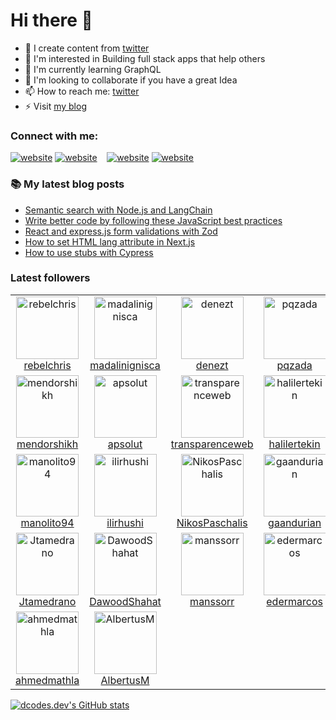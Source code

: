 # Hi there 👋

- 📕 I create content from [twitter](https://x.com/dcodesdev)
- 👀 I&apos;m interested in Building full stack apps that help others
- 🌱 I&apos;m currently learning GraphQL
- 💞️ I&apos;m looking to collaborate if you have a great Idea
- 📫 How to reach me: [twitter](https://x.com/dcodesdev)
- ⚡ Visit [my blog](https://dcodes.dev)

### Connect with me:

[![website](./img/globe-light.svg)](https://dcodes.dev#gh-light-mode-only)
[![website](./img/globe-dark.svg)](https://dcodes.dev#gh-dark-mode-only)
&nbsp;&nbsp;
[![website](./img/twitter-light.svg)](https://x.com/dcodesdev#gh-light-mode-only)
[![website](./img/twitter-dark.svg)](https://x.com/dcodesdev#gh-dark-mode-only)

### 📚 My latest blog posts

<!-- BLOG-POST-LIST:START -->
- [Semantic search with Node.js and LangChain](https://dev.to/dcodes/semantic-search-with-nodejs-and-langchain-2f7n)
- [Write better code by following these JavaScript best practices](https://dev.to/dcodes/write-better-code-by-following-these-javascript-best-practices-25mp)
- [React and express.js form validations with Zod](https://dev.to/dcodes/react-and-expressjs-form-validations-with-zod-2998)
- [How to set HTML lang attribute in Next.js](https://dev.to/dcodes/how-to-set-html-lang-attribute-in-nextjs-39bg)
- [How to use stubs with Cypress](https://dev.to/dcodes/how-to-use-stub-with-cypress-24he)
<!-- BLOG-POST-LIST:END -->

### Latest followers

<!-- FOLLOWER-LIST:START -->
<table>
  <tr>

<td align="center">
     <a href="https://github.com/rebelchris">
       <img src="https://avatars.githubusercontent.com/u/554874?v=4" width="100px;" alt="rebelchris"/>
     </a>
     <br />
     <a href="https://github.com/rebelchris">rebelchris</a>
  </td>
		
<td align="center">
     <a href="https://github.com/madalinignisca">
       <img src="https://avatars.githubusercontent.com/u/619561?v=4" width="100px;" alt="madalinignisca"/>
     </a>
     <br />
     <a href="https://github.com/madalinignisca">madalinignisca</a>
  </td>
		
<td align="center">
     <a href="https://github.com/denezt">
       <img src="https://avatars.githubusercontent.com/u/635974?v=4" width="100px;" alt="denezt"/>
     </a>
     <br />
     <a href="https://github.com/denezt">denezt</a>
  </td>
		
<td align="center">
     <a href="https://github.com/pqzada">
       <img src="https://avatars.githubusercontent.com/u/947101?v=4" width="100px;" alt="pqzada"/>
     </a>
     <br />
     <a href="https://github.com/pqzada">pqzada</a>
  </td>
		
<td align="center">
     <a href="https://github.com/rene-perez">
       <img src="https://avatars.githubusercontent.com/u/1216043?v=4" width="100px;" alt="rene-perez"/>
     </a>
     <br />
     <a href="https://github.com/rene-perez">rene-perez</a>
  </td>
		
<td align="center">
     <a href="https://github.com/dumindu">
       <img src="https://avatars.githubusercontent.com/u/1280428?v=4" width="100px;" alt="dumindu"/>
     </a>
     <br />
     <a href="https://github.com/dumindu">dumindu</a>
  </td>
		
<td align="center">
     <a href="https://github.com/hjsblogger">
       <img src="https://avatars.githubusercontent.com/u/1688653?v=4" width="100px;" alt="hjsblogger"/>
     </a>
     <br />
     <a href="https://github.com/hjsblogger">hjsblogger</a>
  </td>
		  </tr>
  <tr>

<td align="center">
     <a href="https://github.com/mendorshikh">
       <img src="https://avatars.githubusercontent.com/u/1748857?v=4" width="100px;" alt="mendorshikh"/>
     </a>
     <br />
     <a href="https://github.com/mendorshikh">mendorshikh</a>
  </td>
		
<td align="center">
     <a href="https://github.com/apsolut">
       <img src="https://avatars.githubusercontent.com/u/1828768?v=4" width="100px;" alt="apsolut"/>
     </a>
     <br />
     <a href="https://github.com/apsolut">apsolut</a>
  </td>
		
<td align="center">
     <a href="https://github.com/transparenceweb">
       <img src="https://avatars.githubusercontent.com/u/2863273?v=4" width="100px;" alt="transparenceweb"/>
     </a>
     <br />
     <a href="https://github.com/transparenceweb">transparenceweb</a>
  </td>
		
<td align="center">
     <a href="https://github.com/halilertekin">
       <img src="https://avatars.githubusercontent.com/u/6492740?v=4" width="100px;" alt="halilertekin"/>
     </a>
     <br />
     <a href="https://github.com/halilertekin">halilertekin</a>
  </td>
		
<td align="center">
     <a href="https://github.com/saif71">
       <img src="https://avatars.githubusercontent.com/u/6561498?v=4" width="100px;" alt="saif71"/>
     </a>
     <br />
     <a href="https://github.com/saif71">saif71</a>
  </td>
		
<td align="center">
     <a href="https://github.com/Leonardoleo">
       <img src="https://avatars.githubusercontent.com/u/8860006?v=4" width="100px;" alt="Leonardoleo"/>
     </a>
     <br />
     <a href="https://github.com/Leonardoleo">Leonardoleo</a>
  </td>
		
<td align="center">
     <a href="https://github.com/magespawn">
       <img src="https://avatars.githubusercontent.com/u/9950525?v=4" width="100px;" alt="magespawn"/>
     </a>
     <br />
     <a href="https://github.com/magespawn">magespawn</a>
  </td>
		  </tr>
  <tr>

<td align="center">
     <a href="https://github.com/manolito94">
       <img src="https://avatars.githubusercontent.com/u/10547923?v=4" width="100px;" alt="manolito94"/>
     </a>
     <br />
     <a href="https://github.com/manolito94">manolito94</a>
  </td>
		
<td align="center">
     <a href="https://github.com/ilirhushi">
       <img src="https://avatars.githubusercontent.com/u/10850562?v=4" width="100px;" alt="ilirhushi"/>
     </a>
     <br />
     <a href="https://github.com/ilirhushi">ilirhushi</a>
  </td>
		
<td align="center">
     <a href="https://github.com/NikosPaschalis">
       <img src="https://avatars.githubusercontent.com/u/11801323?v=4" width="100px;" alt="NikosPaschalis"/>
     </a>
     <br />
     <a href="https://github.com/NikosPaschalis">NikosPaschalis</a>
  </td>
		
<td align="center">
     <a href="https://github.com/gaandurian">
       <img src="https://avatars.githubusercontent.com/u/11878214?v=4" width="100px;" alt="gaandurian"/>
     </a>
     <br />
     <a href="https://github.com/gaandurian">gaandurian</a>
  </td>
		
<td align="center">
     <a href="https://github.com/simonsynnes">
       <img src="https://avatars.githubusercontent.com/u/12892394?v=4" width="100px;" alt="simonsynnes"/>
     </a>
     <br />
     <a href="https://github.com/simonsynnes">simonsynnes</a>
  </td>
		
<td align="center">
     <a href="https://github.com/julesvcode">
       <img src="https://avatars.githubusercontent.com/u/16637698?v=4" width="100px;" alt="julesvcode"/>
     </a>
     <br />
     <a href="https://github.com/julesvcode">julesvcode</a>
  </td>
		
<td align="center">
     <a href="https://github.com/mathcodes">
       <img src="https://avatars.githubusercontent.com/u/17928947?v=4" width="100px;" alt="mathcodes"/>
     </a>
     <br />
     <a href="https://github.com/mathcodes">mathcodes</a>
  </td>
		  </tr>
  <tr>

<td align="center">
     <a href="https://github.com/Jtamedrano">
       <img src="https://avatars.githubusercontent.com/u/18637520?v=4" width="100px;" alt="Jtamedrano"/>
     </a>
     <br />
     <a href="https://github.com/Jtamedrano">Jtamedrano</a>
  </td>
		
<td align="center">
     <a href="https://github.com/DawoodShahat">
       <img src="https://avatars.githubusercontent.com/u/19612755?v=4" width="100px;" alt="DawoodShahat"/>
     </a>
     <br />
     <a href="https://github.com/DawoodShahat">DawoodShahat</a>
  </td>
		
<td align="center">
     <a href="https://github.com/manssorr">
       <img src="https://avatars.githubusercontent.com/u/19681362?v=4" width="100px;" alt="manssorr"/>
     </a>
     <br />
     <a href="https://github.com/manssorr">manssorr</a>
  </td>
		
<td align="center">
     <a href="https://github.com/edermarcos">
       <img src="https://avatars.githubusercontent.com/u/20048905?v=4" width="100px;" alt="edermarcos"/>
     </a>
     <br />
     <a href="https://github.com/edermarcos">edermarcos</a>
  </td>
		
<td align="center">
     <a href="https://github.com/Thavarajan">
       <img src="https://avatars.githubusercontent.com/u/20735810?v=4" width="100px;" alt="Thavarajan"/>
     </a>
     <br />
     <a href="https://github.com/Thavarajan">Thavarajan</a>
  </td>
		
<td align="center">
     <a href="https://github.com/chrislanejones">
       <img src="https://avatars.githubusercontent.com/u/20934134?v=4" width="100px;" alt="chrislanejones"/>
     </a>
     <br />
     <a href="https://github.com/chrislanejones">chrislanejones</a>
  </td>
		
<td align="center">
     <a href="https://github.com/couchmeka">
       <img src="https://avatars.githubusercontent.com/u/21232416?v=4" width="100px;" alt="couchmeka"/>
     </a>
     <br />
     <a href="https://github.com/couchmeka">couchmeka</a>
  </td>
		  </tr>
  <tr>

<td align="center">
     <a href="https://github.com/ahmedmathla">
       <img src="https://avatars.githubusercontent.com/u/23425290?v=4" width="100px;" alt="ahmedmathla"/>
     </a>
     <br />
     <a href="https://github.com/ahmedmathla">ahmedmathla</a>
  </td>
		
<td align="center">
     <a href="https://github.com/AlbertusM">
       <img src="https://avatars.githubusercontent.com/u/23635056?v=4" width="100px;" alt="AlbertusM"/>
     </a>
     <br />
     <a href="https://github.com/AlbertusM">AlbertusM</a>
  </td>
		  </tr>
</table>
<!-- FOLLOWER-LIST:END -->

[![dcodes.dev's GitHub stats](https://github-readme-stats.vercel.app/api?username=dcodesdev)](https://github.com/anuraghazra/github-readme-stats)
